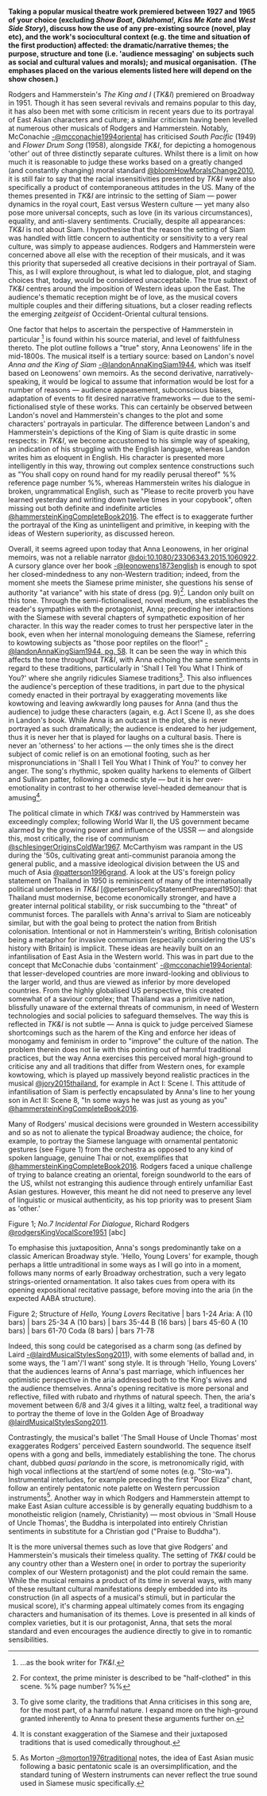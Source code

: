 **Taking a popular musical theatre work premiered between 1927 and 1965 of your choice (excluding _Show Boat_, _Oklahoma!,_ _Kiss Me Kate_ and _West Side Story_), discuss how the use of any pre-existing source (novel, play etc), and the work's sociocultural context (e.g. the time and situation of the first production) affected: the dramatic/narrative themes; the purpose, structure and tone (i.e. 'audience messaging' on subjects such as social and cultural values and morals); and musical organisation.  (The emphases placed on the various elements listed here will depend on the show chosen.)** 


Rodgers and Hammerstein's *The King and I* (*TK&I*) premiered on Broadway in 1951. Though it has seen several revivals and remains popular to this day, it has also been met with some criticism in recent years due to its portrayal of East Asian characters and culture; a similar criticism having been levelled at numerous other musicals of Rodgers and Hammerstein. Notably, McConachie [-@mcconachie1994oriental](Uni%20Work/YEAR%203/SS%20Diss%20(Ludo)/Reading%20notes/@mcconachie1994oriental.md) has criticised *South Pacific* (1949) and *Flower Drum Song* (1958), alongside *TK&I*, for depicting a homogenous 'other' out of three distinctly separate cultures. Whilst there is a limit on how much it is reasonable to judge these works based on a greatly changed (and constantly changing) moral standard [@bloomHowMoralsChange2010](Uni%20Work/YEAR%203/SS%20Diss%20(Ludo)/Reading%20notes/@bloomHowMoralsChange2010.md), it is still fair to say that the racial insensitivities presented by *TK&I* were also specifically a product of contemporaneous attitudes in the US.
Many of the themes presented in *TK&I* are intrinsic to the setting of Siam — power dynamics in the royal court, East versus Western culture — yet many also pose more universal concepts, such as love (in its various circumstances), equality, and anti-slavery sentiments.
Crucially, despite all appearances: *TK&I* is not about Siam. I hypothesise that the reason the setting of Siam was handled with little concern to authenticity or sensitivity to a very real culture, was simply to appease audiences. Rodgers and Hammerstein were concerned above all else with the reception of their musicals, and it was this priority that superseded all creative decisions in their portrayal of Siam. This, as I will explore throughout, is what led to dialogue, plot, and staging choices that, today, would be considered unacceptable. The true subtext of *TK&I* centres around the imposition of Western ideas upon the East. The audience's thematic reception might be of love, as the musical covers multiple couples and their differing situations, but a closer reading reflects the emerging *zeitgeist* of Occident-Oriental cultural tensions.


One factor that helps to ascertain the perspective of Hammerstein in particular [^1] is found within his source material, and level of faithfulness thereto. The plot outline follows a "true" story, Anna Leonowens' life in the mid-1800s. The musical itself is a tertiary source: based on Landon's novel *Anna and the King of Siam* [-@landonAnnaKingSiam1944](Uni%20Work/YEAR%203/SS%20Diss%20(Ludo)/Reading%20notes/@landonAnnaKingSiam1944.md), which was itself based on Leonowens' own memoirs. As the second derivative, narratively-speaking, it would be logical to assume that information would be lost for a number of reasons — audience appeasement, subconscious biases, adaptation of events to fit desired narrative frameworks — due to the semi-fictionalised style of these works. This can certainly be observed between Landon's novel and Hammerstein's changes to the plot and some characters' portrayals in particular.
The difference between Landon's and Hammerstein's depictions of the King of Siam is quite drastic in some respects: in *TK&I*, we become accustomed to his simple way of speaking, an indication of his struggling with the English language, whereas Landon writes him as eloquent in English. His character is presented more intelligently in this way, throwing out complex sentence constructions such as "You shall copy on round hand for my readily perusal thereof" %% reference page number %%, whereas Hammerstein writes his dialogue in broken, ungrammatical English, such as "Please to recite proverb you have learned yesterday and writing down twelve times in your copybook", often missing out both definite and indefinite articles [@hammersteinKingCompleteBook2016](@hammersteinKingCompleteBook2016.md). The effect is to exaggerate further the portrayal of the King as unintelligent and primitive, in keeping with the ideas of Western superiority, as discussed hereon.

Overall, it seems agreed upon today that Anna Leonowens, in her original memoirs, was not a reliable narrator [@doi:10.1080/23306343.2015.1060922](Uni%20Work/YEAR%203/SS%20Diss%20(Ludo)/Reading%20notes/@doi_10.1080_23306343.2015.1060922.md). A cursory glance over her book [-@leonowens1873english](@leonowens1873english.md) is enough to spot her closed-mindedness to any non-Western tradition; indeed, from the moment she meets the Siamese prime minister, she questions his sense of authority "at variance" with his state of dress (pg. 9)[^2]. Landon only built on this tone. Through the semi-fictionalised, novel medium, she establishes the reader's sympathies with the protagonist, Anna; preceding her interactions with the Siamese with several chapters of sympathetic exposition of her character. In this way  the reader comes to trust her perspective later in the book, even when her internal monologuing demeans the Siamese, referring to kowtowing subjects as "those poor reptiles on the floor!" [-@landonAnnaKingSiam1944, pg. 58](Uni%20Work/YEAR%203/SS%20Diss%20(Ludo)/Reading%20notes/@landonAnnaKingSiam1944.md). It can be seen the way in which this affects the tone throughout *TK&I*, with Anna echoing the same sentiments in regard to these traditions, particularly in 'Shall I Tell You What I Think of You?' where she angrily ridicules Siamese traditions[^3]. This also influences the audience's perception of these traditions, in part due to the physical comedy enacted in their portrayal by exaggerating movements like kowtowing and leaving awkwardly long pauses for Anna (and thus the audience) to judge these characters (again, e.g. Act I Scene I), as she does in Landon's book. 
While Anna is an outcast in the plot, she is never portrayed as such dramatically; the audience is endeared to her judgement, thus it is never her that is played for laughs on a cultural basis. There is never an 'otherness' to her actions — the only times she is the direct subject of comic relief is on an emotional footing, such as her mispronunciations in 'Shall I Tell You What I Think of You?' to convey her anger. The song's rhythmic, spoken quality harkens to elements of Gilbert and Sullivan patter, following a comedic style — but it is her over-emotionality in contrast to her otherwise level-headed demeanour that is amusing[^5].

The political climate in which *TK&I* was contrived by Hammerstein was exceedingly complex; following World War II, the US government became alarmed by the growing power and influence of the USSR — and alongside this, most critically, the rise of communism [@schlesingerOriginsColdWar1967](@schlesingerOriginsColdWar1967.md). McCarthyism was rampant in the US during the '50s, cultivating great anti-communist paranoia among the general public, and a massive ideological division between the US and much of Asia [@patterson1996grand](Uni%20Work/YEAR%203/SS%20Diss%20(Ludo)/Reading%20notes/@patterson1996grand.md). 
A look at the US's foreign policy statement on Thailand in 1950 is reminiscent of many of the internationally political undertones in *TK&I* [@petersenPolicyStatementPrepared1950]: that Thailand must modernise, become economically stronger, and have a greater internal political stability, or risk succumbing to the "threat" of communist forces. The parallels with Anna's arrival to Siam are noticeably similar, but with the goal being to protect the nation from British colonisation. Intentional or not in Hammerstein's writing, British colonisation being a metaphor for invasive communism (especially considering the US's history with Britain) is implicit.
These ideas are heavily built on an infantilisation of East Asia in the Western world. This was in part due to the concept that McConachie dubs 'containment' [-@mcconachie1994oriental](Uni%20Work/YEAR%203/SS%20Diss%20(Ludo)/Reading%20notes/@mcconachie1994oriental.md): that lesser-developed countries are more inward-looking and oblivious to the larger world, and thus are viewed as inferior by more developed countries. From the highly globalised US perspective, this created somewhat of a saviour complex; that Thailand was a primitive nation, blissfully unaware of the external threats of communism, in need of Western technologies and social policies to safeguard themselves. The way this is reflected in *TK&I* is not subtle — Anna is quick to judge perceived Siamese shortcomings such as the harem of the King and enforce her ideas of monogamy and feminism in order to "improve" the culture of the nation. 
The problem therein does not lie with this pointing out of harmful traditional practices, but the way Anna exercises this perceived moral high-ground to criticise any and all traditions that differ from Western ones, for example kowtowing, which is played up massively beyond realistic practices in the musical [@jory2015thailand](@jory2015thailand.md), for example in Act I: Scene I.
This attitude of infantilisation of Siam is perfectly encapsulated by Anna's line to her young son in Act II: Scene 8, "In some ways he was just as young as you" [@hammersteinKingCompleteBook2016](Uni%20Work/YEAR%203/SS%20Diss%20(Ludo)/Reading%20notes/@hammersteinKingCompleteBook2016.md).

Many of Rodgers' musical decisions were grounded in Western accessibility and so as not to alienate the typical Broadway audience; the choice, for example, to portray the Siamese language with ornamental pentatonic gestures (see Figure 1) from the orchestra as opposed to any kind of spoken language, genuine Thai or not, exemplifies that [@hammersteinKingCompleteBook2016](Uni%20Work/YEAR%203/SS%20Diss%20(Ludo)/Reading%20notes/@hammersteinKingCompleteBook2016.md). Rodgers faced a unique challenge of trying to balance creating an oriental, foreign soundworld to the ears of the US, whilst not estranging this audience through entirely unfamiliar East Asian gestures. However, this meant he did not need to preserve any level of linguistic or musical authenticity, as his top priority was to present Siam as 'other.'

Figure 1; *No.7 Incidental For Dialogue*, Richard Rodgers [@rodgersKingVocalScore1951](@rodgersKingVocalScore1951.md)
[abc]

To emphasise this juxtaposition, Anna's songs predominantly take on a classic American Broadway style. 'Hello, Young Lovers' for example, though perhaps a little untraditional in some ways as I will go into in a moment, follows many norms of early Broadway orchestration, such a very legato strings-oriented ornamentation. It also takes cues from opera with its opening expositional recitative passage, before moving into the aria (in the expected AABA structure).

Figure 2; Structure of *Hello, Young Lovers*
Recitative | bars 1-24
Aria:
A (10 bars) | bars 25-34
A (10 bars) | bars 35-44
B (16 bars) | bars 45-60
A (10 bars) | bars 61-70
Coda (8 bars) | bars 71-78

Indeed, this song could be categorised as a charm song (as defined by Laird [-@lairdMusicalStylesSong2011](-@lairdMusicalStylesSong2011.md)), with some elements of ballad and, in some ways, the 'I am'/'I want' song style. It is through 'Hello, Young Lovers' that the audiences learns of Anna's past marriage, which influences her optimistic perspective in the aria addressed both to the King's wives and the audience themselves. Anna's opening recitative is more personal and reflective, filled with rubato and rhythms of natural speech. Then, the aria's movement between 6/8 and 3/4 gives it a lilting, waltz feel, a traditional way to portray the theme of love in the Golden Age of Broadway [@lairdMusicalStylesSong2011](Uni%20Work/YEAR%203/SS%20Diss%20(Ludo)/Reading%20notes/@lairdMusicalStylesSong2011.md).

Contrastingly, the musical's ballet 'The Small House of Uncle Thomas' most exaggerates Rodgers' perceived Eastern soundworld. The sequence itself opens with a gong and bells, immediately establishing the tone. The chorus chant, dubbed *quasi parlando* in the score, is metronomically rigid, with high vocal inflections at the start/end of some notes (e.g. "Sto-wa"). Instrumental interludes, for example preceding the first "Poor Eliza" chant, follow an entirely pentatonic note palette on Western percussion instruments[^4].
Another way in which Rodgers and Hammerstein attempt to make East Asian culture accessible is by generally equating buddhism to a monotheistic religion (namely, Christianity) — most obvious in 'Small House of Uncle Thomas', the Buddha is interpolated into entirely Christian sentiments in substitute for a Christian god ("Praise to Buddha").


It is the more universal themes such as love that give Rodgers' and Hammerstein's musicals their timeless quality. The setting of *TK&I* could be any country other than a Western one( in order to portray the superiority complex of our Western protagonist) and the plot could remain the same.
While the musical remains a product of its time in several ways, with many of these resultant cultural manifestations deeply embedded into its construction (in all aspects of a musical's stimuli, but in particular the musical score), it's charming appeal ultimately comes from its engaging characters and humanisation of its themes. Love is presented in all kinds of complex varieties, but it is our protagonist, Anna, that sets the moral standard and even encourages the audience directly to give in to romantic sensibilities.


[^1]: ...as the book writer for *TK&I*.
[^2]: For context, the prime minister is described to be "half-clothed" in this scene. %% page number? %%
[^3]: To give some clarity, the traditions that Anna criticises in this song are, for the most part, of a harmful nature. I expand more on the high-ground granted inherently to Anna to present these arguments further on.
[^4]: As Morton [-@morton1976traditional](@morton1976traditional.md) notes, the idea of East Asian music following a basic pentatonic scale is an oversimplification, and the standard tuning of Western instruments can never reflect the true sound used in Siamese music specifically.
[^5]: It is constant exaggeration of the Siamese and their juxtaposed traditions that is used comedically throughout.